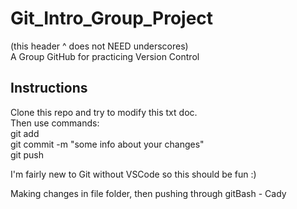 # Git_Intro_Group_Project #
(this header ^ does not NEED underscores)  
A Group GitHub for practicing Version Control

## Instructions ##
Clone this repo and try to modify this txt doc.  
Then use commands:  
git add  
git commit -m "some info about your changes"  
git push

I'm fairly new to Git without VSCode so this should be fun :)

Making changes in file folder, then pushing through gitBash - Cady